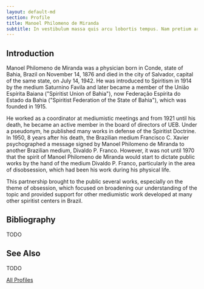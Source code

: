 ```yaml
---
layout: default-md
section: Profile
title: Manoel Philomeno de Miranda
subtitle: In vestibulum massa quis arcu lobortis tempus. Nam pretium arcu in odio vulputate luctus.
---
```


## Introduction
Manoel Philomeno de Miranda was a physician born in Conde, state of Bahia, Brazil on November 14, 1876 and died in the city of Salvador, capital of the same state, on July 14, 1942. He was introduced to Spiritism in 1914 by the medium Saturnino Favila and later became a member of the União Espírita Baiana ("Spiritist Union of Bahia"), now Federação Espírita do Estado da Bahia ("Spiritist Federation of the State of Bahia"), which was founded in 1915.

He worked as a coordinator at mediumistic meetings and from 1921 until his death, he became an active member in the board of directors of UEB. Under a pseudonym, he published many works in defense of the Spiritist Doctrine. In 1950, 8 years after his death, the Brazilian medium Francisco C. Xavier psychographed a message signed by Manoel Philomeno de Miranda to another Brazilian medium, Divaldo P. Franco. However, it was not until 1970 that the spirit of Manoel Philomeno de Miranda would start to dictate public works by the hand of the medium Divaldo P. Franco, particularly in the area of disobsession, which had been his work during his physical life.

This partnership brought to the public several works, especially on the theme of obsession, which focused on broadening our understanding of the topic and provided support for other mediumistic work developed at many other spiritist centers in Brazil.



## Bibliography
TODO


## See Also
TODO


<a href="/profiles" class="button">All Profiles</a>